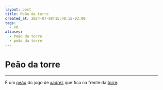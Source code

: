 ```yaml
---
layout: post
title: Peão da torre
created_at: 2024-07-08T15:40:15-03:00
tags:
  - v0
aliases:
  - Peão da torre
  - peão da torre
---
```

# Peão da torre
---

É um [peão](_insight/2024/07/2024-07-06-Peão_xadrez.md) do jogo de [xadrez](api/2024/07/2024-07-06-Xadrez.md) que fica na frente da [torre](_insight/2024/07/2024-07-06-Torre_xadrez.md).